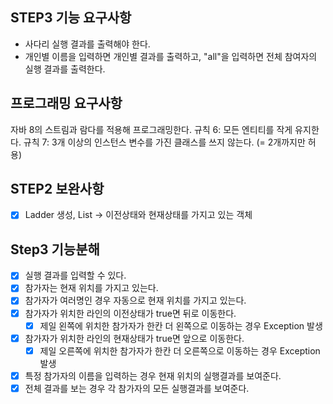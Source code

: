 ## STEP3 기능 요구사항
* 사다리 실행 결과를 출력해야 한다.
* 개인별 이름을 입력하면 개인별 결과를 출력하고, "all"을 입력하면 전체 참여자의 실행 결과를 출력한다.

## 프로그래밍 요구사항
자바 8의 스트림과 람다를 적용해 프로그래밍한다.
규칙 6: 모든 엔티티를 작게 유지한다.
규칙 7: 3개 이상의 인스턴스 변수를 가진 클래스를 쓰지 않는다. (= 2개까지만 허용)

## STEP2 보완사항
* [X] Ladder 생성, List<Boolean> -> 이전상태와 현재상태를 가지고 있는 객체 

## Step3 기능분해
* [X] 실행 결과를 입력할 수 있다.
* [X] 참가자는 현재 위치를 가지고 있는다.
* [X] 참가자가 여러명인 경우 자동으로 현재 위치를 가지고 있는다.
* [X] 참가자가 위치한 라인의 이전상태가 true면 뒤로 이동한다.
  * [X] 제일 왼쪽에 위치한 참가자가 한칸 더 왼쪽으로 이동하는 경우 Exception 발생
* [X] 참가자가 위치한 라인의 현재상태가 true면 앞으로 이동한다.
  * [X] 제일 오른쪽에 위치한 참가자가 한칸 더 오른쪽으로 이동하는 경우 Exception 발생
* [X] 특정 참가자의 이름을 입력하는 경우 현재 위치의 실행결과를 보여준다.
* [X] 전체 결과를 보는 경우 각 참가자의 모든 실행결과를 보여준다.